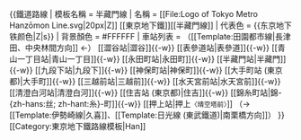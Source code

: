 {{鐵道路線
| 模板名稱 = 半藏門線
| 名稱 = [[File:Logo of Tokyo Metro Hanzōmon Line.svg|20px|Z]] [[東京地下鐵]][[半藏門線]] 
| 代表色 = {{东京地下铁颜色|Z|s}}
| 背景顏色 = #FFFFFF
| 車站列表 = （[[Template:田園都市線|長津田、中央林間方向]] ←） [[澀谷站|澀谷]]{{-w}} [[表參道站|表參道]]{{-w}} [[青山一丁目站|青山一丁目]]{{-w}} [[永田町站|永田町]]{{-w}} [[半藏門站|半藏門]]{{-w}} [[九段下站|九段下]]{{-w}} [[神保町站|神保町]]{{-w}} [[大手町站 (東京都)|大手町]]{{-w}} [[三越前站|三越前]]{{-w}} [[水天宮前站|水天宮前]]{{-w}} [[清澄白河站|清澄白河]]{{-w}} [[住吉站 (東京都)|住吉]]{{-w}} [[錦糸町站|錦-{zh-hans:丝; zh-hant:糸}-町]]{{-w}} [[押上站|押上<span style="font-size:smaller;">〈晴空塔前〉</span>]] （→ [[Template:伊勢崎線|久喜]]、[[Template:日光線 (東武鐵道)|南栗橋方向]]）
}}<noinclude>
[[Category:東京地下鐵路線模板|Han]]
</noinclude>